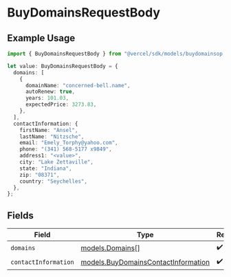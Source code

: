 # BuyDomainsRequestBody

## Example Usage

```typescript
import { BuyDomainsRequestBody } from "@vercel/sdk/models/buydomainsop.js";

let value: BuyDomainsRequestBody = {
  domains: [
    {
      domainName: "concerned-bell.name",
      autoRenew: true,
      years: 101.03,
      expectedPrice: 3273.83,
    },
  ],
  contactInformation: {
    firstName: "Ansel",
    lastName: "Nitzsche",
    email: "Emely_Torphy@yahoo.com",
    phone: "(341) 568-5177 x9849",
    address1: "<value>",
    city: "Lake Zettaville",
    state: "Indiana",
    zip: "08371",
    country: "Seychelles",
  },
};
```

## Fields

| Field                                                                            | Type                                                                             | Required                                                                         | Description                                                                      |
| -------------------------------------------------------------------------------- | -------------------------------------------------------------------------------- | -------------------------------------------------------------------------------- | -------------------------------------------------------------------------------- |
| `domains`                                                                        | [models.Domains](../models/domains.md)[]                                         | :heavy_check_mark:                                                               | N/A                                                                              |
| `contactInformation`                                                             | [models.BuyDomainsContactInformation](../models/buydomainscontactinformation.md) | :heavy_check_mark:                                                               | N/A                                                                              |